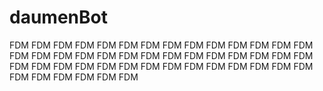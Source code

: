 # daumenBot
FDM FDM FDM 
FDM FDM FDM FDM FDM FDM FDM FDM FDM FDM FDM FDM FDM FDM FDM FDM FDM FDM FDM FDM FDM FDM FDM FDM FDM FDM FDM FDM FDM FDM FDM FDM FDM FDM FDM FDM FDM FDM FDM FDM FDM FDM FDM FDM FDM 
